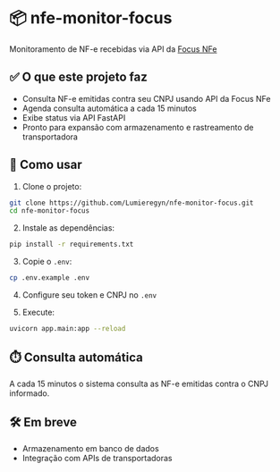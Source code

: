 # 📦 nfe-monitor-focus

Monitoramento de NF-e recebidas via API da [Focus NFe](https://focusnfe.com.br)

## ✅ O que este projeto faz

- Consulta NF-e emitidas contra seu CNPJ usando API da Focus NFe
- Agenda consulta automática a cada 15 minutos
- Exibe status via API FastAPI
- Pronto para expansão com armazenamento e rastreamento de transportadora

## 🚀 Como usar

1. Clone o projeto:

```bash
git clone https://github.com/Lumieregyn/nfe-monitor-focus.git
cd nfe-monitor-focus
```

2. Instale as dependências:

```bash
pip install -r requirements.txt
```

3. Copie o `.env`:

```bash
cp .env.example .env
```

4. Configure seu token e CNPJ no `.env`

5. Execute:

```bash
uvicorn app.main:app --reload
```

## ⏱️ Consulta automática

A cada 15 minutos o sistema consulta as NF-e emitidas contra o CNPJ informado.

## 🛠️ Em breve

- Armazenamento em banco de dados
- Integração com APIs de transportadoras

